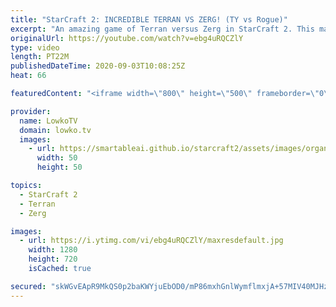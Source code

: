 ```yaml
---
title: "StarCraft 2: INCREDIBLE TERRAN VS ZERG! (TY vs Rogue)"
excerpt: "An amazing game of Terran versus Zerg in StarCraft 2. This match beteween TY and Rogue is about as good as it gets at the highest level of the game right now.  Become a YouTube member: https://lowko.tv/join Support my work on Patreon: http://www.patreon.com/lowkotv  My second channel: http://lowko.tv/morelowko"
originalUrl: https://youtube.com/watch?v=ebg4uRQCZlY
type: video
length: PT22M
publishedDateTime: 2020-09-03T10:08:25Z
heat: 66

featuredContent: "<iframe width=\"800\" height=\"500\" frameborder=\"0\" src=\"https://www.youtube.com/embed/ebg4uRQCZlY\" allow=\"accelerometer; autoplay; encrypted-media; gyroscope; picture-in-picture\" allowfullscreen></iframe>"

provider:
  name: LowkoTV
  domain: lowko.tv
  images:
    - url: https://smartableai.github.io/starcraft2/assets/images/organizations/lowko.tv-50x50.jpg
      width: 50
      height: 50

topics:
  - StarCraft 2
  - Terran
  - Zerg

images:
  - url: https://i.ytimg.com/vi/ebg4uRQCZlY/maxresdefault.jpg
    width: 1280
    height: 720
    isCached: true

secured: "skWGvEApR9MkQS0p2baKWYjuEbOD0/mP86mxhGnlWymflmxjA+57MIV40MJHzzWgVo4tZtmfHkw3OUqM9PN5Kc+hWO7xl9tbC7MIucDuk9+LFzI6Bptw+prOnTX4FZnIxtdTFExYCHhkRBLR8AVD9qocqFF9sT9xL1juOAMPpE0do7P/mW4znzlWDIUEj/kChoXmQHudQBipGRf/dOFm9+4xlXN4MHIetkJN4tWY/QWZsd3u1VfHn4i9XhpWSZVLSZ6zN/Z2s3bc6XNgzy74vwcLElUprDxjosSO7zFqi0Xn/KROj8whlf+WbTrSskWTBNJGorYmIgb02Z/HtTb1PNW757P1yhIRpiwi5lx309uNP1DQi/wPAfe1fMllIfAvp+qGs2L3EkWw8a1rizhUNB4f8mzUFBmW+qaFoeEV070=;nm69NOUWDeLqBvC1rhO++Q=="
---
```


